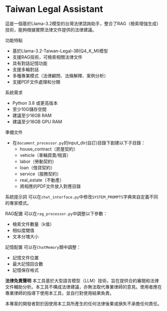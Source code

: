 # Taiwan Legal Assistant
這是一個基於Llama-3.2模型的台灣法律諮詢助手，整合了RAG（檢索增強生成）技術，能夠根據實際法律文件提供的法律建議。

功能特點
- 基於Llama-3.2-Taiwan-Legal-3B(Q4_K_M)模型
- 支援RAG技術，可檢索相關法律文件
- 具有對話記憶功能
- 支援多輪對話
- 多種專業模式（法律顧問、法條解釋、案例分析）
- 支援PDF文件處理和分類

系統需求
- Python 3.8 或更高版本
- 至少10G儲存空間
- 建議至少16GB RAM
- 建議至少16GB GPU RAM
  
準備文件
- 在`document_processor.py`的input_dir(自訂)目錄下創建以下子目錄：
    - house_contract（房屋契約）
    - vehicle（車輛買賣/租賃）
    - labor（勞動契約）
    - loan（借貸契約）
    - service（服務契約）
    - real_estate（不動產）
  - 將相應的PDF文件放入對應目錄

系統提示詞
可以在`chat_interface.py`中修改`SYSTEM_PROMPTS`字典來自定義不同的專家模式。

RAG配置
可以在`rag_processor.py`中調整以下參數：
- 檢索文件數量（k值）
- 相似度閾值
- 文本分塊大小

記憶配置
可以在`ChatMemory`類中調整：
- 記憶文件位置
- 最大記憶回合數
- 記憶保存格式

**法律免責聲明**
本工具基於大型語言模型（LLM）技術，旨在提供合約審閱和法律文件輔助分析。本工具不構成法律建議，亦無法取代專業律師的意見。使用者應在專業律師的指導下使用本工具，並自行對使用結果負責。

本專案的開發者對於因使用本工具所產生的任何法律後果或損失不承擔任何責任。

